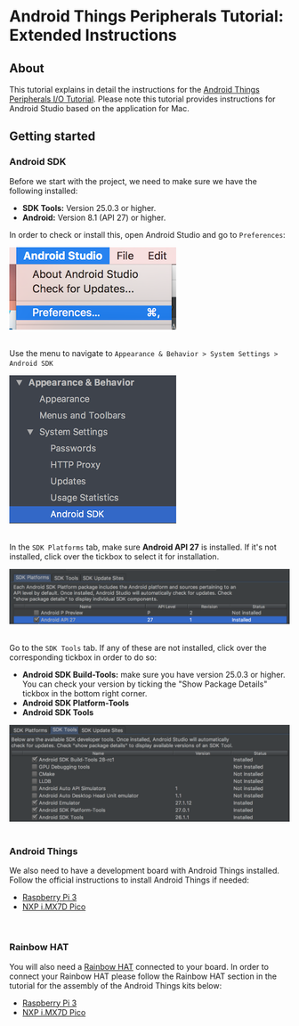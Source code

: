 # Android Things Peripherals Tutorial: Extended Instructions #

## About ##

This tutorial explains in detail the instructions for the [Android Things Peripherals I/O Tutorial](https://codelabs.developers.google.com/codelabs/androidthings-peripherals/#0). Please note this tutorial provides instructions for Android Studio based on the application for Mac.
<br/>

## Getting started ##

### Android SDK ###

Before we start with the project, we need to make sure we have the following installed:

- **SDK Tools:** Version 25.0.3 or higher.
- **Android:** Version 8.1 (API 27) or higher.

In order to check or install this, open Android Studio and go to `Preferences`:

![Android Studio Preferences](images/AS-preferences-small.png)
<br/>
<br/>

Use the menu to navigate to `Appearance & Behavior > System Settings > Android SDK`

![Android SDK](images/Android-SDK-small.png)
<br/>
<br/>

In the `SDK Platforms` tab, make sure **Android API 27** is installed. If it's not installed, click over the tickbox to select it for installation.

![Android SDK Platforms](images/SDK-platforms.png)
<br/>
<br/>

Go to the `SDK Tools` tab. If any of these are not installed, click over the corresponding tickbox in order to do so:
- **Android SDK Build-Tools:** make sure you have version 25.0.3 or higher. You can check your version by ticking the "Show Package Details" tickbox in the bottom right corner.
- **Android SDK Platform-Tools**
- **Android SDK Tools**

![Android SDK Tools](images/SDK-tools.png)
<br/>
<br/>

### Android Things ###

We also need to have a development board with Android Things installed. Follow the official instructions to install Android Things if needed:

- [Raspberry Pi 3](https://developer.android.com/things/hardware/raspberrypi.html)
- [NXP i.MX7D Pico](https://developer.android.com/things/hardware/imx7d.html)
<br/>

### Rainbow HAT ###

You will also need a [Rainbow HAT](https://shop.pimoroni.com/products/rainbow-hat-for-android-things) connected to your board. In order to connect your Rainbow HAT please follow the Rainbow HAT section in the tutorial for the assembly of the Android Things kits below:

- [Raspberry Pi 3](https://developer.android.com/things/hardware/raspberrypi-kit.html)
- [NXP i.MX7D Pico](https://developer.android.com/things/hardware/imx7d-kit.html)
